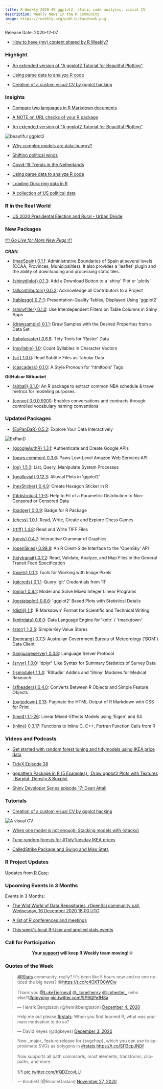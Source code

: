 ```yaml
---
title: R Weekly 2020-49 ggplot2, static code analysis, visual CV
description: Weekly News in the R Community
image: https://rweekly.org/public/facebook.png
---
```


Release Date: 2020-12-07

+ [How to have (my) content shared by R Weekly?](https://github.com/rweekly/rweekly.org#how-to-have-my-content-shared-by-r-weekly)

###  Highlight

+ [An extended version of "A ggplot2 Tutorial for Beautiful Plotting"](https://cedricscherer.netlify.app/2019/08/05/a-ggplot2-tutorial-for-beautiful-plotting-in-r/)

+ [Using parse data to analyze R code](https://renkun.me/2020/11/08/using-parse-data-to-analyze-r-code/)

+ [Creation of a custom visual CV by ggplot hacking](http://adomingues.github.io/2020/11/25/visual-cv/)

### Insights

+ [Compare two languages in R Markdown documents](https://www.etiennebacher.com/post/code-two-columns-blogdown/code-two-columns-blogdown/)

+ [A NOTE on URL checks of your R package](https://blog.r-hub.io/2020/12/01/url-checks/)

+ [An extended version of "A ggplot2 Tutorial for Beautiful Plotting"](https://cedricscherer.netlify.app/2019/08/05/a-ggplot2-tutorial-for-beautiful-plotting-in-r/)

![beautiful ggplot2](https://raw.githubusercontent.com/rweekly/image/master/2020-12-07/overview_600.png)

+ [Why complex models are data-hungry?](https://eranraviv.com/complex-models-data-hungry/)

+ [Shifting political winds](https://ctompkins.netlify.app/post/shifting_political_winds/)

+ [Covid-19 Trends in the Netherlands](https://mcnakhaee.com/post/2020-11-04-covid-19-trends-in-the-netherlands/)

+ [Using parse data to analyze R code](https://renkun.me/2020/11/08/using-parse-data-to-analyze-r-code/)

+ [Loading Oura ring data in R](https://measuredme.com/post/loading-oura-ring-data-in-r/)

+ [A collection of US political data](https://github.com/jaytimm/uspols)

### R in the Real World

+ [US 2020 Presidental Election and Rural - Urban Divide](https://www.thedeltanomics.com/post/us-2020-presidental-election-and-rural-urban-divide/)

###  New Packages

<p class="added-hostname"><a href="https://rweekly.org/live" target="_blank" class="externalLink">📦 <i>Go Live for More New Pkgs</i> 📦</a></p>

**CRAN**

+ [{mapSpain} 0.1.1](https://cran.r-project.org/package=mapSpain): Administrative Boundaries of Spain at several levels (CCAA, Provinces, Municipalities). It also provides a 'leaflet' plugin and the ability of downloading and processing static tiles.

+ [{shinydlplot} 0.1.3](https://cran.r-project.org/package=shinydlplot): Add a Download Button to a 'shiny' Plot or 'plotly'

+ [{allcontributors} 0.0.2](https://cran.r-project.org/package=allcontributors): Acknowledge all Contributors to a Project

+ [{tablesgg} 0.7-1](https://cran.r-project.org/package=tablesgg): Presentation-Quality Tables, Displayed Using 'ggplot2'

+ [{shinyfilter} 0.1.0](https://cran.r-project.org/package=shinyfilter): Use Interdependent Filters on Table Columns in Shiny Apps

+ [{drawsample} 0.1.1](https://cran.r-project.org/package=drawsample): Draw Samples with the Desired Properties from a Data Set

+ [{tabularaster} 0.6.6](https://cran.r-project.org/package=tabularaster): Tidy Tools for 'Raster' Data

+ [{nsyllable} 1.0](https://cran.r-project.org/package=nsyllable): Count Syllables in Character Vectors

+ [{srt} 1.0.0](https://cran.r-project.org/package=srt): Read Subtitle Files as Tabular Data

+ [{cascadess} 0.1.0](https://cran.r-project.org/package=cascadess): A Style Pronoun for 'htmltools' Tags

**GitHub or Bitbucket**

+ [{airball} 0.1.0](https://github.com/josedv82/airball): An R package to extract common NBA schedule & travel metrics for modeling purposes.

+ [{convo} 0.0.0.9000](https://emilyriederer.github.io/convo): Enables conversations and contracts through controlled vocabulary naming conventions

### Updated Packages

+ [{ExPanDaR} 0.5.2](https://cran.r-project.org/package=ExPanDaR): Explore Your Data Interactively

![ExPanD](https://raw.githubusercontent.com/rweekly/image/master/2020-12-07/ExPanD_simple_03_600.jpg)

+ [{googleAuthR} 1.3.1](https://cran.r-project.org/package=googleAuthR): Authenticate and Create Google APIs

+ [{paws.common} 0.3.6](https://cran.r-project.org/package=paws.common): Paws Low-Level Amazon Web Services API

+ [{ps} 1.5.0](https://cran.r-project.org/package=ps): List, Query, Manipulate System Processes

+ [{ggalluvial} 0.12.3](https://cran.r-project.org/package=ggalluvial): Alluvial Plots in 'ggplot2'

+ [{hexSticker} 0.4.9](https://cran.r-project.org/package=hexSticker): Create Hexagon Sticker in R

+ [{fitdistrplus} 1.1-3](https://cran.r-project.org/package=fitdistrplus): Help to Fit of a Parametric Distribution to Non-Censored or Censored Data

+ [{badger} 0.0.9](https://cran.r-project.org/package=badger): Badge for R Package

+ [{chess} 1.0.1](https://cran.r-project.org/package=chess): Read, Write, Create and Explore Chess Games

+ [{rtiff} 1.4.8](https://cran.r-project.org/package=rtiff): Read and Write TIFF Files

+ [{ggvis} 0.4.7](https://cran.r-project.org/package=ggvis): Interactive Grammar of Graphics

+ [{openSkies} 0.99.8](https://cran.r-project.org/package=openSkies): An R Client-Side Interface to the 'OpenSky' API

+ [{tidytransit} 0.7.2](https://cran.r-project.org/package=tidytransit): Read, Validate, Analyze, and Map Files in the General Transit Feed Specification

+ [{pixels} 0.1.1](https://cran.r-project.org/package=pixels): Tools for Working with Image Pixels

+ [{gitcreds} 0.1.1](https://cran.r-project.org/package=gitcreds): Query 'git' Credentials from 'R'

+ [{ompr} 0.8.1](https://cran.r-project.org/package=ompr): Model and Solve Mixed Integer Linear Programs

+ [{ggstatsplot} 0.6.6](https://cran.r-project.org/package=ggstatsplot): 'ggplot2' Based Plots with Statistical Details

+ [{distill} 1.1](https://cran.r-project.org/package=distill): 'R Markdown' Format for Scientific and Technical Writing

+ [{knitrdata} 0.6.0](https://cran.r-project.org/package=knitrdata): Data Language Engine for 'knitr' / 'rmarkdown'

+ [{storr} 1.2.5](https://cran.r-project.org/package=storr): Simple Key Value Stores

+ [{bomrang} 0.7.3](https://cran.r-project.org/package=bomrang): Australian Government Bureau of Meteorology ('BOM') Data Client

+ [{languageserver} 0.3.8](https://cran.r-project.org/package=languageserver): Language Server Protocol

+ [{srvyr} 1.0.0](https://cran.r-project.org/package=srvyr): 'dplyr'-Like Syntax for Summary Statistics of Survey Data

+ [{jsmodule} 1.1.4](https://cran.r-project.org/package=jsmodule): 'RStudio' Addins and 'Shiny' Modules for Medical Research

+ [{sfheaders} 0.4.0](https://cran.r-project.org/package=sfheaders): Converts Between R Objects and Simple Feature Objects

+ [{pagedown} 0.13](https://cran.r-project.org/package=pagedown): Paginate the HTML Output of R Markdown with CSS for Print

+ [{lme4} 1.1-26](https://cran.r-project.org/package=lme4): Linear Mixed-Effects Models using 'Eigen' and S4

+ [{inline} 0.3.17](https://cran.r-project.org/package=inline): Functions to Inline C, C++, Fortran Function Calls from R

###  Videos and Podcasts

+ [Get started with random forest tuning and tidymodels using IKEA price data](https://www.youtube.com/watch?v=BgWCuyrwD1s)

+ [TidyX Episode 38](https://www.youtube.com/watch?v=KI09FByaGWQ)

+ [ggpattern Package in R (5 Examples) ; Draw ggplot2 Plots with Textures ; Barplot, Density & Boxplot](https://www.youtube.com/watch?v=aKZ1I1xsoQg)

+ [Shiny Developer Series episode 17: Dean Attali](https://shinydevseries.com/ep17)

###  Tutorials

+ [Creation of a custom visual CV by ggplot hacking](http://adomingues.github.io/2020/11/25/visual-cv/)

![A visual CV](https://raw.githubusercontent.com/rweekly/image/master/2020-12-07/visual_cv_600.png)

<!--<div class="post-more-begin></div><div class="post-more-end"></div>-->

+ [When one model is not enough: Stacking models with {stacks}](https://www.hfshr.xyz/posts/2020-11-30-model-stacking/)

+ [Tune random forests for #TidyTuesday IKEA prices](https://juliasilge.com/blog/ikea-prices/)

+ [CalledStrike Package and Swing and Miss Stats](https://baseballwithr.wordpress.com/2020/11/30/calledstrike-package-and-swing-and-miss-stats/)

###  R Project Updates

Updates from [R Core](http://developer.r-project.org/blosxom.cgi/R-devel/NEWS):

###  Upcoming Events in 3 Months

Events in 3 Months:

+ [The Wild World of Data Repositories, rOpenSci community call, Wednesday, 16 December 2020 18:00 UTC](https://ropensci.org/commcalls/dec2020-datarepos/)

+ [A list of R conferences and meetings](https://jumpingrivers.github.io/meetingsR/events.html)

+ [This week's local R-User and applied stats events](https://community.rstudio.com/c/irl)

###  Call for Participation

<p class="hide-support added-hostname support-rweekly" style="text-align: center;font-weight: bold;">Your <a class="non-visited externalLink" href="https://www.patreon.com/rweekly" onclick="pas(this)">support</a> will keep R Weekly team moving! 💡</p>

###  Quotes of the Week

<blockquote class="twitter-tweet"><p lang="en" dir="ltr"><a href="https://twitter.com/hashtag/RStats?src=hash&amp;ref_src=twsrc%5Etfw">#RStats</a> community, really? It&#39;s been like 5 hours now and no one noticed the big news? 😛<a href="https://t.co/c4OXTO0WCw">https://t.co/c4OXTO0WCw</a><br><br>Thank you <a href="https://twitter.com/LukeTierney4?ref_src=twsrc%5Etfw">@LukeTierney4</a> <a href="https://twitter.com/_lionelhenry?ref_src=twsrc%5Etfw">@_lionelhenry</a> <a href="https://twitter.com/jimhester_?ref_src=twsrc%5Etfw">@jimhester_</a> (who else?)<a href="https://twitter.com/hashtag/pipypipy?src=hash&amp;ref_src=twsrc%5Etfw">#pipypipy</a> <a href="https://t.co/5P9QPe1H8a">pic.twitter.com/5P9QPe1H8a</a></p>&mdash; Henrik Bengtsson (@henrikbengtsson) <a href="https://twitter.com/henrikbengtsson/status/1334703130378788866?ref_src=twsrc%5Etfw">December 4, 2020</a></blockquote> <script async src="https://platform.twitter.com/widgets.js" charset="utf-8"></script>

<blockquote class="twitter-tweet"><p lang="en" dir="ltr">Help me out please <a href="https://twitter.com/hashtag/rstats?src=hash&amp;ref_src=twsrc%5Etfw">#rstats</a>: When you first learned R, what was your main motivation to do so?</p>&mdash; David Keyes (@dgkeyes) <a href="https://twitter.com/dgkeyes/status/1334497828534710274?ref_src=twsrc%5Etfw">December 3, 2020</a></blockquote> <script async src="https://platform.twitter.com/widgets.js" charset="utf-8"></script> 

<blockquote class="twitter-tweet"><p lang="en" dir="ltr">New _major_ feature release for {svgchop}, which you can use to approximate SVGs as polygons in <a href="https://twitter.com/hashtag/rstats?src=hash&amp;ref_src=twsrc%5Etfw">#rstats</a>.<a href="https://t.co/SI13cpJNDf">https://t.co/SI13cpJNDf</a><br><br>Now supports all path commands, most elements, transforms, clip-paths, and more.<br><br>1/5 <a href="https://t.co/tfQDZcovLU">pic.twitter.com/tfQDZcovLU</a></p>&mdash; BrodieG (@BrodieGaslam) <a href="https://twitter.com/BrodieGaslam/status/1332322321646964737?ref_src=twsrc%5Etfw">November 27, 2020</a></blockquote> <script async src="https://platform.twitter.com/widgets.js" charset="utf-8"></script>